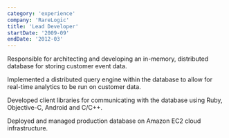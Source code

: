```yaml
---
category: 'experience'
company: 'RareLogic'
title: 'Lead Developer'
startDate: '2009-09'
endDate: '2012-03'
---
```

Responsible for architecting and developing an in-memory, distributed database for storing customer event data.

Implemented a distributed query engine within the database to allow for real-time analytics to be run on customer data.

Developed client libraries for communicating with the database using Ruby, Objective-C, Android and C/C++.

Deployed and managed production database on Amazon EC2 cloud infrastructure.